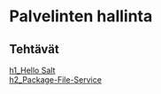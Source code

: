 <h1>Palvelinten hallinta</h1>
<h2>Tehtävät</h2>
<a href="https://github.com/miljonka/Palvelinten-hallinta/wiki/h1_Hello-Salt"> h1_Hello Salt </a> <br>
<a href="https://github.com/miljonka/Palvelinten-hallinta/wiki/h2_Package-File-Service"> h2_Package-File-Service</a>
